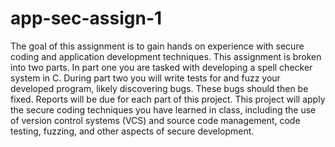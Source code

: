 # app-sec-assign-1
The goal of this assignment is to gain hands on experience with secure coding and application development techniques. This assignment is broken into two parts. In part one you are tasked with developing a spell checker system in C. During part two you will write tests for and fuzz your developed program, likely discovering bugs. These bugs should then be fixed. Reports will be due for each part of this project. This project will apply the secure coding techniques you have learned in class, including the use of version control systems (VCS) and source code management, code testing, fuzzing, and other aspects of secure development.
